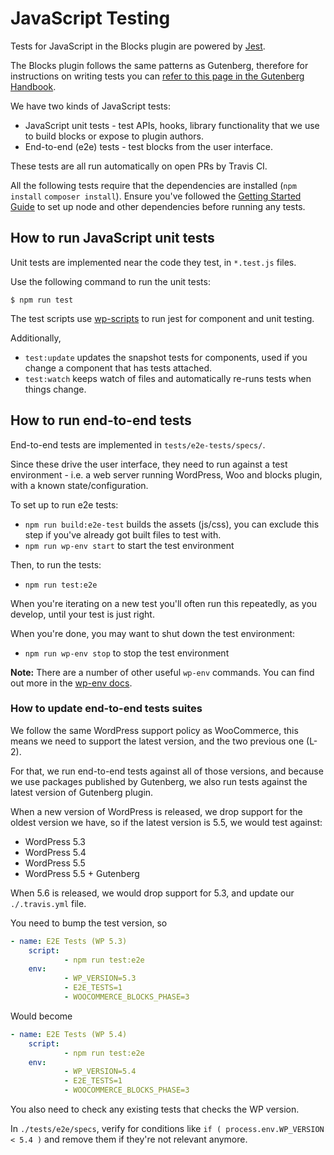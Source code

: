 # JavaScript Testing

Tests for JavaScript in the Blocks plugin are powered by [Jest](https://jestjs.io/).

The Blocks plugin follows the same patterns as Gutenberg, therefore for instructions on writing tests you can [refer to this page in the Gutenberg Handbook](https://developer.wordpress.org/block-editor/contributors/develop/testing-overview/).

We have two kinds of JavaScript tests:

- JavaScript unit tests - test APIs, hooks, library functionality that we use to build blocks or expose to plugin authors.
- End-to-end (e2e) tests - test blocks from the user interface.

These tests are all run automatically on open PRs by Travis CI.

All the following tests require that the dependencies are installed (`npm install` `composer install`). Ensure you've followed the [Getting Started Guide](getting-started.md) to set up node and other dependencies before running any tests.

## How to run JavaScript unit tests

Unit tests are implemented near the code they test, in `*.test.js` files.

Use the following command to run the unit tests:

```
$ npm run test
```

The test scripts use [wp-scripts](https://github.com/WordPress/gutenberg/tree/master/packages/scripts) to run jest for component and unit testing.

Additionally,

-   `test:update` updates the snapshot tests for components, used if you change a component that has tests attached.
-   `test:watch` keeps watch of files and automatically re-runs tests when things change.

## How to run end-to-end tests

End-to-end tests are implemented in `tests/e2e-tests/specs/`.

Since these drive the user interface, they need to run against a test environment - i.e. a web server running WordPress, Woo and blocks plugin, with a known state/configuration.

To set up to run e2e tests:

- `npm run build:e2e-test` builds the assets (js/css), you can exclude this step if you've already got built files to test with.
- `npm run wp-env start` to start the test environment

Then, to run the tests:

- `npm run test:e2e`

When you're iterating on a new test you'll often run this repeatedly, as you develop, until your test is just right.

When you're done, you may want to shut down the test environment:

- `npm run wp-env stop` to stop the test environment

**Note:** There are a number of other useful `wp-env` commands. You can find out more in the [wp-env docs](https://github.com/WordPress/gutenberg/blob/master/packages/env/README.md).

### How to update end-to-end tests suites

We follow the same WordPress support policy as WooCommerce, this means we need to support the latest version, and the two previous one (L-2).

For that, we run end-to-end tests against all of those versions, and because we use packages published by Gutenberg, we also run tests against the latest version of Gutenberg plugin.

When a new version of WordPress is released, we drop support for the oldest version we have, so if the latest version is 5.5, we would test against:

- WordPress 5.3
- WordPress 5.4
- WordPress 5.5
- WordPress 5.5 + Gutenberg

When 5.6 is released, we would drop support for 5.3, and update our `./.travis.yml` file.

You need to bump the test version, so

```yml
- name: E2E Tests (WP 5.3)
	script:
			- npm run test:e2e
	env:
			- WP_VERSION=5.3
			- E2E_TESTS=1
			- WOOCOMMERCE_BLOCKS_PHASE=3
```

Would become

```yml
- name: E2E Tests (WP 5.4)
	script:
			- npm run test:e2e
	env:
			- WP_VERSION=5.4
			- E2E_TESTS=1
			- WOOCOMMERCE_BLOCKS_PHASE=3
```

You also need to check any existing tests that checks the WP version.

In `./tests/e2e/specs`, verify for conditions like `if ( process.env.WP_VERSION < 5.4 )` and remove them if they're not relevant anymore.